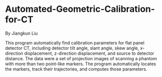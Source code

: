 # Automated-Geometric-Calibration-for-CT
By Jiangkun Liu

This program automatically find calibration parameters for flat panel detector CT, including detector tilt angle, slant angle,
skew angle, x-direction displacement, z-direction displacement, and source to detector distance.
The data were a set of projection images of scanning a phantom with more than two point-like markers. The program automatically locates
the markers, track their trajectories, and computes those parameters.
